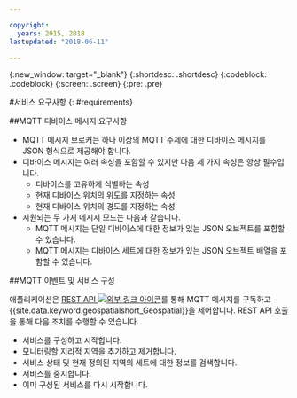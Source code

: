 ```yaml
---

copyright:
  years: 2015, 2018
lastupdated: "2018-06-11"

---
```


<!-- Attribute definitions -->
{:new_window: target="_blank"}
{:shortdesc: .shortdesc}
{:codeblock: .codeblock}
{:screen: .screen}
{:pre: .pre}

#서비스 요구사항
{: #requirements}


##MQTT 디바이스 메시지 요구사항

* MQTT 메시지 브로커는 하나 이상의 MQTT 주제에 대한 디바이스 메시지를 JSON 형식으로 제공해야 합니다.
* 디바이스 메시지는 여러 속성을 포함할 수 있지만 다음 세 가지 속성은 항상 필수입니다.
	* 디바이스를 고유하게 식별하는 속성
	* 현재 디바이스 위치의 위도를 지정하는 속성
	* 현재 디바이스 위치의 경도를 지정하는 속성
* 지원되는 두 가지 메시지 모드는 다음과 같습니다.
	* MQTT 메시지는 단일 디바이스에 대한 정보가 있는 JSON 오브젝트를 포함할 수 있습니다.
	* MQTT 메시지는 디바이스 세트에 대한 정보가 있는 JSON 오브젝트 배열을 포함할 수 있습니다.

##MQTT 이벤트 및 서비스 구성

애플리케이션은 [REST API ![외부 링크 아이콘](../../icons/launch-glyph.svg "외부 링크 아이콘")](https://console.bluemix.net/apidocs/geospatial-analytics)를 통해 MQTT 메시지를 구독하고 {{site.data.keyword.geospatialshort_Geospatial}}을 제어합니다. REST API 호출을 통해 다음 조치를 수행할 수 있습니다.

* 서비스를 구성하고 시작합니다.
* 모니터링할 지리적 지역을 추가하고 제거합니다.
* 서비스 상태 및 현재 정의된 지역의 세트에 대한 정보를 검색합니다.
* 서비스를 중지합니다.
* 이미 구성된 서비스를 다시 시작합니다.
